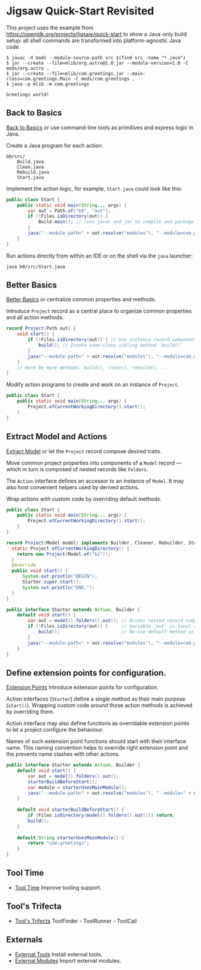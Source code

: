 # Jigsaw Quick-Start Revisited

This project uses the example from https://openjdk.org/projects/jigsaw/quick-start to show a Java-only build setup:
all shell commands are transformed into platform-agnostic Java code.

```text
$ javac -d mods --module-source-path src $(find src -name "*.java")
$ jar --create --file=mlib/org.astro@1.0.jar --module-version=1.0 -C mods/org.astro .
$ jar --create --file=mlib/com.greetings.jar --main-class=com.greetings.Main -C mods/com.greetings .
$ java -p mlib -m com.greetings

Greetings world!
```

## Back to Basics

[Back to Basics](b0) or use command-line tools as primitives and express logic in Java.

Create a Java program for each action:
```
b0/src/
    Build.java
    Clean.java
    Rebuild.java
    Start.java
```

Implement the action logic, for example, `Start.java` could look like this:
```java
public class Start {
    public static void main(String... args) {
        var out = Path.of("b0", "out");
        if (!Files.isDirectory(out)) {
            Build.main(); // runs javac and jar to compile and package modules
        }
        java("--module-path=" + out.resolve("modules"), "--module=com.greetings");
    }
}
```

Run actions directly from within an IDE or on the shell via the `java` launcher:
```shell
java b0/src/Start.java
```

## Better Basics

[Better Basics](b1) or centralize common properties and methods.

Introduce `Project` record as a central place to organize common properties and all action methods.
```java
record Project(Path out) {
    void start() {
        if (!Files.isDirectory(out)) { // Use instance record component `out`
            build(); // Invoke same-class sibling method `build()`
        }
        java("--module-path=" + out.resolve("modules"), "--module=com.greetings");
    }
    // Here be more methods: build(), clean(), rebuild(), ...
}
```

Modify action programs to create and work on an instance of `Project`.
```java
public class Start {
    public static void main(String... args) {
        Project.ofCurrentWorkingDirectory().start();
    }
}
```

## Extract Model and Actions

[Extract Model](b2) or let the `Project` record compose desired traits.

Move common project properties into components of a `Model` record — which in turn is composed of nested records like `Folders`.

The `Action` interface defines an accessor to an instance of `Model`.
It may also host convenient helpers used by derived actions.

Wrap actions with custom code by overriding default methods.

```java
public class Start {
    public static void main(String... args) {
        Project.ofCurrentWorkingDirectory().start();
    }
}

record Project(Model model) implements Builder, Cleaner, Rebuilder, Starter {
  static Project ofCurrentWorkingDirectory() {
    return new Project(Model.of("b2"));
  }
  @Override
  public void start() {
      System.out.println("BEGIN");
      Starter.super.start();
      System.out.println("END.");
  }
}

public interface Starter extends Action, Builder {
    default void start() {
        var out = model().folders().out(); // Access nested record components
        if (!Files.isDirectory(out)) {     // Variable `out` is local again
            build();                       // Re-use default method in another trait: Builder.build()
        }
        java("--module-path=" + out.resolve("modules"), "--module=com.greetings");
    }
}
```

## Define extension points for configuration.

[Extension Points](b3) Introduce extension points for configuration.

Action interfaces (`Starter`) define a single method as their main purpose (`start()`).
Wrapping custom code around those action methods is achieved by overriding them.

Action interface may also define functions as overridable extension points to let a project configure the behaviour.

Names of such extension point functions should start with their interface name.
This naming convention helps to override right extension point and the prevents name clashes with other actions. 

```java
public interface Starter extends Action, Builder {
    default void start() {
        var out = model().folders().out();
        starterBuildBeforeStart();
        var module = starterUsesMainModule();
        java("--module-path=" + out.resolve("modules"), "--module=" + module);
    }
    
    default void starterBuildBeforeStart() {
        if (Files.isDirectory(model().folders().out())) return;
        build();
    }
    
    default String starterUsesMainModule() {
        return "com.greetings";
    }
}
```


## Tool Time

- [Tool Time](b4) Improve tooling support.

## Tool's Trifecta

- [Tool's Trifecta](b5) ToolFinder - ToolRunner - ToolCall

## Externals

- [External Tools](b6) Install external tools.
- [External Modules](b7) Import external modules.
